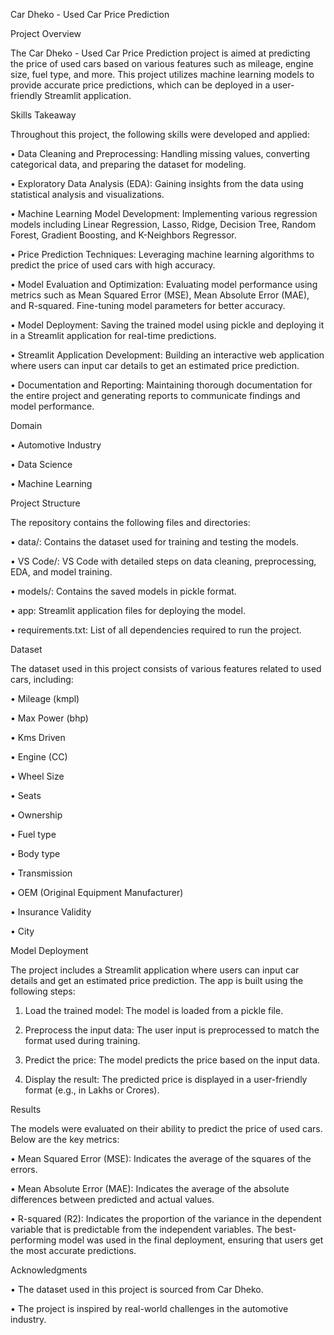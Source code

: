 Car Dheko - Used Car Price Prediction

Project Overview

The Car Dheko - Used Car Price Prediction project is aimed at predicting the price of used cars based on various features such as mileage, engine size, fuel type, and more. This project utilizes machine learning models to provide accurate price predictions, which can be deployed in a user-friendly Streamlit application.

Skills Takeaway

Throughout this project, the following skills were developed and applied:

•	Data Cleaning and Preprocessing: Handling missing values, converting categorical data, and preparing the dataset for modeling.

•	Exploratory Data Analysis (EDA): Gaining insights from the data using statistical analysis and visualizations.

•	Machine Learning Model Development: Implementing various regression models including Linear Regression, Lasso, Ridge, Decision Tree, Random Forest, Gradient Boosting, and K-Neighbors Regressor.

•	Price Prediction Techniques: Leveraging machine learning algorithms to predict the price of used cars with high accuracy.

•	Model Evaluation and Optimization: Evaluating model performance using metrics such as Mean Squared Error (MSE), Mean Absolute Error (MAE), and R-squared. Fine-tuning model parameters for better accuracy.

•	Model Deployment: Saving the trained model using pickle and deploying it in a Streamlit application for real-time predictions.

•	Streamlit Application Development: Building an interactive web application where users can input car details to get an estimated price prediction.

•	Documentation and Reporting: Maintaining thorough documentation for the entire project and generating reports to communicate findings and model performance.

Domain

•	Automotive Industry

•	Data Science

•	Machine Learning

Project Structure

The repository contains the following files and directories:

•	data/: Contains the dataset used for training and testing the models.

•	VS Code/: VS Code with detailed steps on data cleaning, preprocessing, EDA, and model training.

•	models/: Contains the saved models in pickle format.

•	app: Streamlit application files for deploying the model.

•	requirements.txt: List of all dependencies required to run the project.

Dataset

The dataset used in this project consists of various features related to used cars, including:

•	Mileage (kmpl)

•	Max Power (bhp)

•	Kms Driven

•	Engine (CC)

•	Wheel Size

•	Seats

•	Ownership

•	Fuel type

•	Body type

•	Transmission

•	OEM (Original Equipment Manufacturer)

•	Insurance Validity

•	City

Model Deployment

The project includes a Streamlit application where users can input car details and get an estimated price prediction. The app is built using the following steps:

1.	Load the trained model: The model is loaded from a pickle file.
   
2.	Preprocess the input data: The user input is preprocessed to match the format used during training.
   
3.	Predict the price: The model predicts the price based on the input data.
   
4.	Display the result: The predicted price is displayed in a user-friendly format (e.g., in Lakhs or Crores).
   
Results

The models were evaluated on their ability to predict the price of used cars. Below are the key metrics:

•	Mean Squared Error (MSE): Indicates the average of the squares of the errors.

•	Mean Absolute Error (MAE): Indicates the average of the absolute differences between predicted and actual values.

•	R-squared (R2): Indicates the proportion of the variance in the dependent variable that is predictable from the independent variables.
The best-performing model was used in the final deployment, ensuring that users get the most accurate predictions.

Acknowledgments

•	The dataset used in this project is sourced from Car Dheko.

•	The project is inspired by real-world challenges in the automotive industry.

